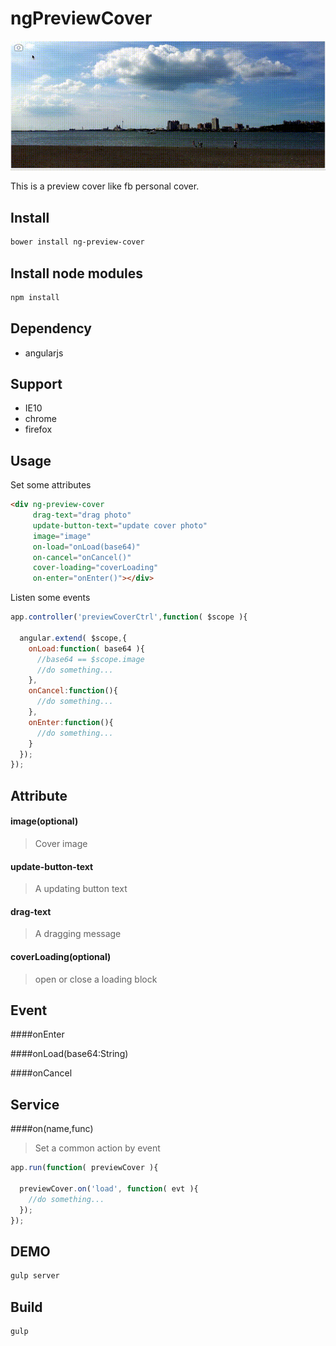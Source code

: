 ngPreviewCover
===================================

![demo image](/images/previewCover.gif)

This is a preview cover like fb personal cover.

## Install

```bash
bower install ng-preview-cover
```

## Install node modules

```bash
npm install
```

## Dependency

* angularjs

## Support

* IE10
* chrome
* firefox

## Usage

Set some attributes

```html
<div ng-preview-cover
     drag-text="drag photo"
     update-button-text="update cover photo"
     image="image"
     on-load="onLoad(base64)"
     on-cancel="onCancel()"
     cover-loading="coverLoading" 
     on-enter="onEnter()"></div>
```

Listen some events
```js
app.controller('previewCoverCtrl',function( $scope ){

  angular.extend( $scope,{
    onLoad:function( base64 ){
      //base64 == $scope.image
      //do something...
    },
    onCancel:function(){
      //do something...
    },
    onEnter:function(){
      //do something...
    }
  });
});
```

## Attribute

#### image(optional)
> Cover image

#### update-button-text
> A updating button text

#### drag-text
> A dragging message

#### coverLoading(optional)
> open or close a loading block

## Event

####onEnter

####onLoad(base64:String)

####onCancel

## Service

####on(name,func)
> Set a common action by event

```js
app.run(function( previewCover ){

  previewCover.on('load', function( evt ){
    //do something...
  });
});
```


## DEMO

```bash
gulp server
```

## Build

```bash
gulp
```

